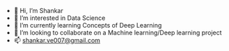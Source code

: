 - 👋 Hi, I’m Shankar
- 👀 I’m interested in Data Science
- 🌱 I’m currently learning Concepts of Deep Learning
- 💞️ I’m looking to collaborate on a Machine learning/Deep learning project
- 📫 shankar.ve007@gmail.com

<!---
Shankar0x/Shankar0x is a ✨ special ✨ repository because its `README.md` (this file) appears on your GitHub profile.
You can click the Preview link to take a look at your changes.
--->
